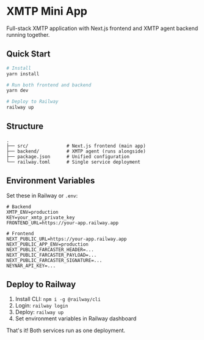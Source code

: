 # XMTP Mini App

Full-stack XMTP application with Next.js frontend and XMTP agent backend running together.

## Quick Start

```bash
# Install
yarn install

# Run both frontend and backend
yarn dev

# Deploy to Railway
railway up
```

## Structure

```
.
├── src/              # Next.js frontend (main app)
├── backend/          # XMTP agent (runs alongside)
├── package.json      # Unified configuration
└── railway.toml      # Single service deployment
```

## Environment Variables

Set these in Railway or `.env`:

```env
# Backend
XMTP_ENV=production
KEY=your_xmtp_private_key
FRONTEND_URL=https://your-app.railway.app

# Frontend
NEXT_PUBLIC_URL=https://your-app.railway.app
NEXT_PUBLIC_APP_ENV=production
NEXT_PUBLIC_FARCASTER_HEADER=...
NEXT_PUBLIC_FARCASTER_PAYLOAD=...
NEXT_PUBLIC_FARCASTER_SIGNATURE=...
NEYNAR_API_KEY=...
```

## Deploy to Railway

1. Install CLI: `npm i -g @railway/cli`
2. Login: `railway login`
3. Deploy: `railway up`
4. Set environment variables in Railway dashboard

That's it! Both services run as one deployment.

